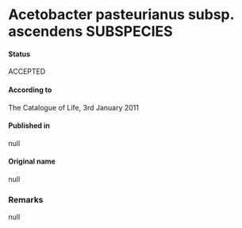 # Acetobacter pasteurianus subsp. ascendens SUBSPECIES

#### Status
ACCEPTED

#### According to
The Catalogue of Life, 3rd January 2011

#### Published in
null

#### Original name
null

### Remarks
null